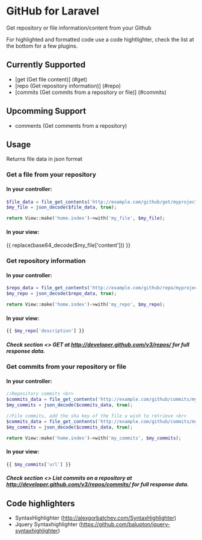# GitHub for Laravel

Get repository or file information/content from your Github

For highlighted and formatted code use a code hightlighter, check the list at the bottom for a few plugins.

## Currently Supported

- [get (Get file content)] (#get)
- [repo (Get repository information)] (#repo)
- [commits (Get commits from a repository or file)] (#commits)

## Upcomming Support

- comments (Get comments from a repository)

## Usage
Returns file data in json format
<a name="get"></a>
### Get a file from your repository

#### In your controller:
~~~php
$file_data = file_get_contents('http://example.com/github/get/myproject/index_php');
$my_file = json_decode($file_data, true);

return View::make('home.index')->with('my_file', $my_file);
~~~
#### In your view:

{{ replace(base64_decode($my_file['content'])) }}

<a name="repo"></a>
### Get repository information

#### In your controller:
~~~php
$repo_data = file_get_contents('http://example.com/github/repo/myproject'); <br>
$my_repo = json_decode($repo_data, true);

return View::make('home.index')->with('my_repo', $my_repo);
~~~
#### In your view:
~~~php
{{ $my_repo['description'] }}
~~~
##### Check section <> GET at http://developer.github.com/v3/repos/ for full response data.

<a name="commits"></a>
### Get commits from your repository or file

#### In your controller:
~~~php
//Repository commits <br>
$commits_data = file_get_contents('http://example.com/github/commits/myproject'); <br>
$my_commits = json_decode($commits_data, true);

//File commits, add the sha key of the file u wish to retrieve <br>
$commits_data = file_get_contents('http://example.com/github/commits/myproject/6dcb09b5b57875f334f61aebed695e2e4193db5e'); <br>
$my_commits = json_decode($commits_data, true);

return View::make('home.index')->with('my_commits', $my_commits);
~~~
#### In your view:
~~~php
{{ $my_commits['url'] }}
~~~
##### Check section <> List commits on a repository at http://developer.github.com/v3/repos/commits/ for full response data.

## Code highlighters

- SyntaxHighlighter (http://alexgorbatchev.com/SyntaxHighlighter)
- Jquery Syntaxhighlighter (https://github.com/balupton/jquery-syntaxhighlighter)
